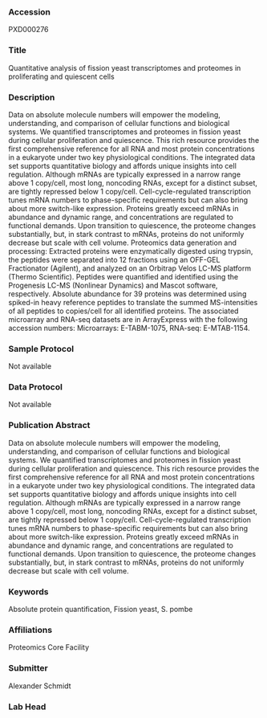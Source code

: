 ### Accession
PXD000276

### Title
Quantitative analysis of fission yeast transcriptomes and proteomes in proliferating and quiescent cells

### Description
Data on absolute molecule numbers will empower the modeling, understanding, and comparison of cellular functions and biological systems. We quantified transcriptomes and proteomes in fission yeast during cellular proliferation and quiescence. This rich resource provides the first comprehensive reference for all RNA and most protein concentrations in a eukaryote under two key physiological conditions. The integrated data set supports quantitative biology and affords unique insights into cell regulation. Although mRNAs are typically expressed in a narrow range above 1 copy/cell, most long, noncoding RNAs, except for a distinct subset, are tightly repressed below 1 copy/cell. Cell-cycle-regulated transcription tunes mRNA numbers to phase-specific requirements but can also bring about more switch-like expression. Proteins greatly exceed mRNAs in abundance and dynamic range, and concentrations are regulated to functional demands. Upon transition to quiescence, the proteome changes substantially, but, in stark contrast to mRNAs, proteins do not uniformly decrease but scale with cell volume. Proteomics data generation and processing: Extracted proteins were enzymatically digested using trypsin, the peptides were separated into 12 fractions using an OFF-GEL Fractionator (Agilent), and analyzed on an Orbitrap Velos LC-MS platform (Thermo Scientific). Peptides were quantified and identified using the Progenesis LC-MS (Nonlinear Dynamics) and Mascot software, respectively. Absolute abundance for 39 proteins was determined using spiked-in heavy reference peptides to translate the summed MS-intensities of all peptides to copies/cell for all identified proteins. The associated microarray and RNA-seq datasets are in ArrayExpress with the following accession numbers: Microarrays: E-TABM-1075, RNA-seq: E-MTAB-1154.

### Sample Protocol
Not available

### Data Protocol
Not available

### Publication Abstract
Data on absolute molecule numbers will empower the modeling, understanding, and comparison of cellular functions and biological systems. We quantified transcriptomes and proteomes in fission yeast during cellular proliferation and quiescence. This rich resource provides the first comprehensive reference for all RNA and most protein concentrations in a eukaryote under two key physiological conditions. The integrated data set supports quantitative biology and affords unique insights into cell regulation. Although mRNAs are typically expressed in a narrow range above 1 copy/cell, most long, noncoding RNAs, except for a distinct subset, are tightly repressed below 1 copy/cell. Cell-cycle-regulated transcription tunes mRNA numbers to phase-specific requirements but can also bring about more switch-like expression. Proteins greatly exceed mRNAs in abundance and dynamic range, and concentrations are regulated to functional demands. Upon transition to quiescence, the proteome changes substantially, but, in stark contrast to mRNAs, proteins do not uniformly decrease but scale with cell volume.

### Keywords
Absolute protein quantification, Fission yeast, S. pombe

### Affiliations
Proteomics Core Facility

### Submitter
Alexander Schmidt

### Lab Head


